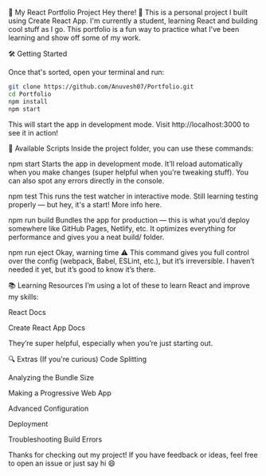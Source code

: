 🚀 My React Portfolio Project
Hey there! 👋
This is a personal project I built using Create React App. I'm currently a student, learning React and building cool stuff as I go. This portfolio is a fun way to practice what I've been learning and show off some of my work.


🛠 Getting Started

Once that's sorted, open your terminal and run:
```bash
git clone https://github.com/Anuvesh07/Portfolio.git
cd Portfolio
npm install
npm start
```
This will start the app in development mode.
Visit http://localhost:3000 to see it in action!


📜 Available Scripts
Inside the project folder, you can use these commands:

npm start
Starts the app in development mode.
It’ll reload automatically when you make changes (super helpful when you're tweaking stuff). You can also spot any errors directly in the console.

npm test
This runs the test watcher in interactive mode.
Still learning testing properly — but hey, it's a start!
More info here.

npm run build
Bundles the app for production — this is what you’d deploy somewhere like GitHub Pages, Netlify, etc.
It optimizes everything for performance and gives you a neat build/ folder.

npm run eject
Okay, warning time ⚠️
This command gives you full control over the config (webpack, Babel, ESLint, etc.), but it’s irreversible. I haven’t needed it yet, but it’s good to know it’s there.

📚 Learning Resources
I’m using a lot of these to learn React and improve my skills:

React Docs

Create React App Docs

They’re super helpful, especially when you’re just starting out.

🔍 Extras (If you're curious)
Code Splitting

Analyzing the Bundle Size

Making a Progressive Web App

Advanced Configuration

Deployment

Troubleshooting Build Errors

Thanks for checking out my project! If you have feedback or ideas, feel free to open an issue or just say hi 😄

